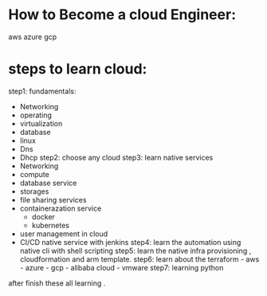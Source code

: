 How to Become a cloud Engineer:
===============================

aws
azure
gcp

steps to learn cloud:
=====================

step1:
  fundamentals:
  - Networking
  - operating
  - virtualization
  - database
  - linux
  - Dns
  - Dhcp
step2:
  choose any cloud 
step3:
  learn native services
   - Networking
   - compute
   - database service
   - storages
   - file sharing services
   - containerazation service
      - docker
      - kubernetes
   - user management in cloud
   - CI/CD native service with jenkins
step4:
  learn the automation using native cli with shell scripting
step5:
  learn the native infra provisioning , cloudformation and arm template.
step6:
  learn about the terraform
    - aws 
    - azure
    - gcp
    - alibaba cloud
    - vmware
step7:
  learning python

after finish these all learning .








